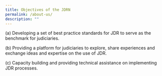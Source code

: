 ```yaml
---
title: Objectives of the JDRN
permalink: /about-us/
description: ""
---
```


(a) Developing a set of best practice standards for JDR to serve as the benchmark for judiciaries.

(b) Providing a platform for judiciaries to explore, share experiences and exchange ideas and expertise on the use of JDR.

(c) Capacity building and providing technical assistance on implementing JDR processes.